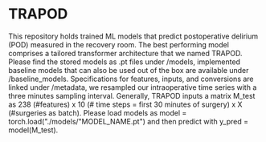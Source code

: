 # TRAPOD
This repository holds trained ML models that predict postoperative delirium (POD) measured in the recovery room. The best performing model comprises a tailored transformer architecture that we named TRAPOD. Please find the stored models as .pt files under /models, implemented baseline models that can also be used out of the box are available under /baseline_models. Specifications for features, inputs, and conversions are linked under /metadata, we resampled our intraoperative time series with a three minutes sampling interval. Generally, TRAPOD inputs a matrix M_test as 238 (#features) x 10 (# time steps = first 30 minutes of surgery) x X (#surgeries as batch). Please load models as model = torch.load("./models/"MODEL_NAME.pt") and then predict with y_pred = model(M_test). 
